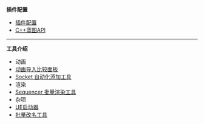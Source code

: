 **插件配置**

- [插件配置](./插件配置.md)
- [C++蓝图API](./C++蓝图API.md)

---

**工具介绍**

- 动画
- [动画导入比较面板](/anim/1_fbx_importer.md)
- [Socket 自动化添加工具](/anim/2_skeletal_socket_tool.md)
- 渲染
- [Sequencer 批量渲染工具](/render/1_render_tool.md)
- 杂项
- [UE启动器](/msic/1_launcher.md)
- [批量改名工具](/msic/2_renamer.md)

